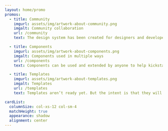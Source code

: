 ```yaml
---
layout: home/promo
promos:
  - title: Community
    imgurl: assets/img/artwork-about-community.png
    imgalt: Community collaboration
    url: /community
    text: The design system has been created for designers and developers across government to share and create a set of quality tools and designs that can be used by everyone.

  - title: Components
    imgurl: assets/img/artwork-about-components.png
    imgalt: Components used in multiple ways
    url: /components
    text: Components can be used and extended by anyone to help kickstart the design and development process or even build production-ready interfaces.

  - title: Templates
    imgurl: assets/img/artwork-about-templates.png
    imgalt: Templates
    url: /templates
    text: Templates aren’t ready yet. But the intent is that they will be a great way to kickstart a project, and be designed to save on time and resources to get value to users sooner.

cardList:
  columnSize: col-xs-12 col-sm-4
  matchHeight: true
  appearance: shadow
  alignment: center
---
```

